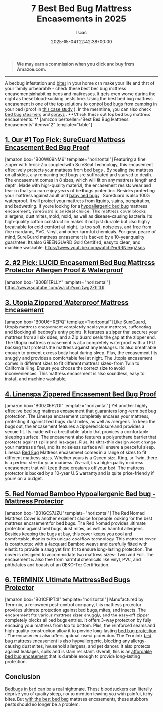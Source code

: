 ﻿---
author: Isaac
layout: post
title: 7 Best Bed Bug Mattress Encasements in 2025
date: '2025-05-04T22:42:38+00:00'
categories:
- Bed Bugs
- Product Reviews
tags: []
slug: /best-bed-bug-mattress-encasements/
lastmod: 2025-05-07T12:21:23+03:00
---
> **We may earn a commission when you click and buy from Amazon.com.**
>

---
A bedbug infestation and
[bites](https://pestpolicy.com/how-long-do-bed-bug-bites-last/)
in your home can make your life and that of your family unbearable - check these best bed bug mattress encasementsinhabiting beds and mattresses.
It gets even worse during the night as these blood-sucking pests love.
Using the best bed bug mattress encasement is one of the top solutions to
[control bed bugs](https://pestpolicy.com/how-to-get-rid-of-bed-bugs-fast/)
from camping in your bed (proof in
[this case study](https://www.ncbi.nlm.nih.gov/pmc/articles/PMC5620696/)
).
In the meantime, you can also check
[bed bug steamers](https://pestpolicy.com/best-bed-bug-steamer/)
and
[sprays](https://pestpolicy.com/best-bed-bug-spray/)
.
**Check these out top bed bug mattress encasements. **
[amazon bestseller="Best Bed Bug Mattress Encasements" items="2" template="table"]
## [1. Our #1 Top Pick: SureGuard Mattress Encasement Bed Bug Proof](https://www.amazon.com/dp/B00WI09NM6/?tag=p-policy-20)
[amazon box="B00WI09NM6" template="horizontal"]
Featuring a fine zipper with Invisi-Zip coupled with SureSeal Technology, this encasement effectively protects your mattress from
[bed bugs](https://pestpolicy.com/)
. By sealing the mattress on all sides, any remaining bed bugs are suffocated and starved to death.
The encasement comes in 8 sizes, which will fit on any mattress length and depth. Made with high-quality material, the encasement resists wear and tear so that you can enjoy years of bedbugs protection.
Besides protecting your mattress against adult and
[baby bed bugs](https://pestpolicy.com/baby-bed-bugs/)
. SureGuard is also 100% waterproof. It will protect your mattress from liquids, stains, perspiration, and bedwetting.
If youre looking for a
[hypoallergenic bed bug](https://pestpolicy.com/does-lavender-kill-bed-bugs/)
mattress encasement, SureGuard is an ideal choice. This mattress cover blocks allergens, dust mites, mold, mold, as well as disease-causing bacteria.
Its high-quality cotton construction makes it not just durable but also highly breathable for cold comfort all night. Its too soft, noiseless, and free from fire retardants, PVC, Vinyl, and other harmful chemicals.
For great peace of mind, SureGuard mattress encasement is backed by a 10-year quality guarantee. Its also GREENGUARD Gold Certified, easy to clean, and machine washable.
https://www.youtube.com/watch?v=RRNlengZsns
## [**2. #2 Pick: LUCID Encasement Bed Bug Mattress Protector Allergen Proof & Waterproof**](https://www.amazon.com/dp/B00B1ZRLLY/?tag=p-policy-20)
[amazon box="B00B1ZRLLY" template="horizontal"]
https://www.youtube.com/watch?v=nDwg2ZhftUI
## [3. Utopia Zippered Waterproof Mattress Encasement](https://www.amazon.com/dp/B00U6HREPQ/?tag=p-policy-20)
[amazon box="B00U6HREPQ" template="horizontal"]
Like SureGuard, Utopia mattress encasement completely seals your mattress, suffocating and blocking all bedbug's entry points.
It features a zipper that secures your mattress from all six sides, and a Zip Guard seals the gap at the zipper end.
The Utopia mattress encasement is also completely waterproof with a TPU backing that protects the mattress against any leakages. Its also breathable enough to prevent excess body heat during sleep. Plus, the encasement fits snuggly and provides a comfortable feel at night.
The Utopia encasement comes in different sizes to fit different mattress sizes- from Twin to California King. Ensure you choose the correct size to avoid inconveniences. This mattress encasement is also soundless, easy to install, and machine washable.
## [4. Linenspa Zippered Encasement Bed Bug Proof](https://www.amazon.com/dp/B00Z06F2OI/?tag=p-policy-20)
[amazon box="B00Z06F2OI" template="horizontal"]
Yet another highly effective bed bug mattress encasement that guarantees long-term bed bug protection.
The Linespa encasement completely encases your mattress, protecting it against bed bugs, dust mites, as well as allergens. To keep the bugs out, the encasement features a zippered closure and provides a secure fit.
Its made with a breathable fabric that provides a comfortable sleeping surface. The encasement also features a polyurethane barrier that protects against spills and leakages. Plus, its ultra-thin design wont change your mattress's feel, and its noiseless surface will ensure a peaceful sleep.
Linespa
[Bed Bug](https://pestpolicy.com/dead-bed-bugs/)
Mattress encasement comes in a range of sizes to fit different mattress sizes. Whether yours is a Queen size, King, or Twin, there is a perfect size for your mattress.
Overall, its a high-quality mattress encasement that will keep these creatures off your bed. The mattress protector is backed by a 10-year U.S warranty and is quite price-friendly if youre on a budget.
## [5. Red Nomad Bamboo Hypoallergenic Bed bug - Mattress Protector](https://www.amazon.com/dp/B01GOS7JZU/?tag=p-policy-20)
[amazon box="B01GOS7JZU" template="horizontal"]
The Red Nomad Mattress Cover is another excellent choice for people looking for the best mattress encasement for bed bugs.
The Red Nomad provides ultimate protection against bed bugs, dust mites, as well as harmful allergens. Besides keeping the bugs at bay, this cover keeps you cool and comfortable, thanks to its unique cool flow technology.
This mattress cover is constructed with a Jacquard Bamboo weave and carefully fitted with elastic to provide a snug yet firm fit to ensure long-lasting protection. The cover is designed to accommodate two mattress sizes- Twin and Full.
The encasement is also free from harmful chemicals like vinyl, PVC, and phthalates and boasts of an OEKO-Tex Certification.
## [6. TERMINIX Ultimate MattressBed Bugs Protector](https://www.amazon.com/dp/B01CF1PT4I/?tag=p-policy-20)
[amazon box="B01CF1PT4I" template="horizontal"]
Manufactured by Terminix, a renowned pest-control company, this mattress protector provides ultimate protection against bed bugs, mites, and insects.
The encasement fits various mattress sizes snuggly, and the easy-off zipper completely blocks all bed bugs entries. It offers 3-way protection by fully encasing your mattress from top to bottom.
Plus, the reinforced seams and high-quality construction allow it to provide long-lasting
[bed bug protection](https://pestpolicy.com/bed-bugs-vs-mites/)
. The encasement also offers optimal insect protection.
The Terminix
[bed bug mattress](https://pestpolicy.com/what-causes-bed-bugs/)
encasement is also hypoallergenic, blocking any allergy-causing dust mites, household allergens, and pet dander. It also protects against leakages, spills and is stain resistant.
Overall, this is an
[affordable bed bug encasement](https://pestpolicy.com/proof-bed-bug-spray-review/)
that is durable enough to provide long-lasting protection.
## Conclusion
[Bedbugs in bed](https://pestpolicy.com/do-bed-bugs-fly/)
can be a real nightmare. These bloodsuckers can literally deprive you of quality sleep, not to mention leaving you with painful, itchy bites.
But
[with the best bed bug](https://pestpolicy.com/bedlam-plus-bed-bug-spray-review/)
mattress encasements, these stubborn pests should no longer be a problem.